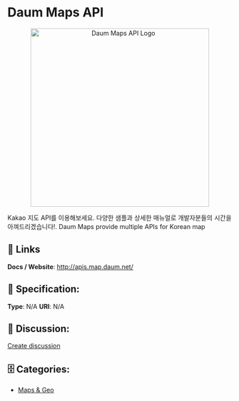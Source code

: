 # Daum Maps API
<p align="center">
    <img width="400" src="https://raw.githubusercontent.com/apis-list/apis-list/main/apis/daum-maps-api/logo_256x256.png" alt="Daum Maps API Logo"/>
</p>

Kakao 지도 API를 이용해보세요. 다양한 샘플과 상세한 매뉴얼로 개발자분들의 시간을 아껴드리겠습니다!. Daum Maps provide multiple APIs for Korean map

##  🔗 Links
**Docs / Website**: http://apis.map.daum.net/

## 🧬 Specification:
**Type**: N/A
**URI**: N/A

## 💬 Discussion:
[Create discussion](https://github.com/apis-list/apis-list/discussions/new)

## 🗄️ Categories:
- [Maps & Geo](https://github.com/apis-list/apis-list#maps-and-geo)








